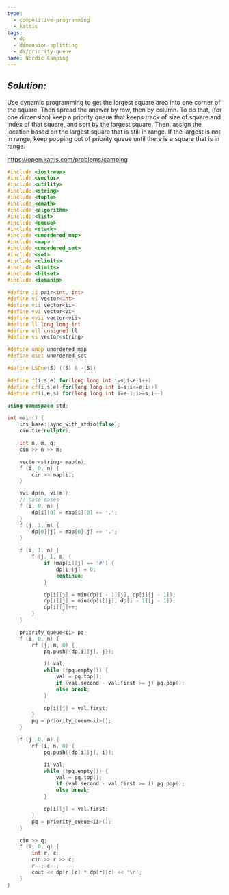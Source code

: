 ```yaml
---
type:
  - competitive-programming
  - kattis
tags:
  - dp
  - dimension-splitting
  - ds/priority-queue
name: Nordic Camping
---
```

## _Solution:_
Use dynamic programming to get the largest square area into one corner of the square. Then spread the answer by row, then by column. To do that, (for one dimension) keep a priority queue that keeps track of size of square and index of that square, and sort by the largest square. Then, assign the location based on the largest square that is still in range. If the largest is not in range, keep popping out of priority queue until there  is a square that is in range.

https://open.kattis.com/problems/camping
```cpp
#include <iostream>
#include <vector>
#include <utility>
#include <string>
#include <tuple>
#include <cmath>
#include <algorithm>
#include <list>
#include <queue>
#include <stack>
#include <unordered_map>
#include <map>
#include <unordered_set>
#include <set>
#include <climits>
#include <limits>
#include <bitset>
#include <iomanip>

#define ii pair<int, int>
#define vi vector<int>
#define vii vector<ii>
#define vvi vector<vi>
#define vvii vector<vii>
#define ll long long int
#define ull unsigned ll
#define vs vector<string>

#define umap unordered_map
#define uset unordered_set

#define LSOne(S) ((S) & -(S))

#define f(i,s,e) for(long long int i=s;i<e;i++)
#define cf(i,s,e) for(long long int i=s;i<=e;i++)
#define rf(i,e,s) for(long long int i=e-1;i>=s;i--)

using namespace std;

int main() {
    ios_base::sync_with_stdio(false);
    cin.tie(nullptr);

    int n, m, q;
    cin >> n >> m;

    vector<string> map(n);
    f (i, 0, n) {
        cin >> map[i];
    }

    vvi dp(n, vi(m));
    // base cases
    f (i, 0, n) {
        dp[i][0] = map[i][0] == '.';
    }
    f (j, 1, m) {
        dp[0][j] = map[0][j] == '.';
    }

    f (i, 1, n) {
        f (j, 1, m) {
            if (map[i][j] == '#') {
                dp[i][j] = 0;
                continue;
            }

            dp[i][j] = min(dp[i - 1][j], dp[i][j - 1]);
            dp[i][j] = min(dp[i][j], dp[i - 1][j - 1]);
            dp[i][j]++;
        }
    }

    priority_queue<ii> pq;
    f (i, 0, n) {
        rf (j, m, 0) {
            pq.push({dp[i][j], j});

            ii val;
            while (!pq.empty()) {
                val = pq.top();
                if (val.second - val.first >= j) pq.pop();
                else break;
            }

            dp[i][j] = val.first;
        }
        pq = priority_queue<ii>();
    }

    f (j, 0, m) {
        rf (i, n, 0) {
            pq.push({dp[i][j], i});

            ii val;
            while (!pq.empty()) {
                val = pq.top();
                if (val.second - val.first >= i) pq.pop();
                else break;
            }

            dp[i][j] = val.first;
        }
        pq = priority_queue<ii>();
    }

    cin >> q;
    f (i, 0, q) {
        int r, c;
        cin >> r >> c;
        r--; c--;
        cout << dp[r][c] * dp[r][c] << '\n';
    }
}
```